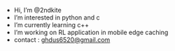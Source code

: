 - Hi, I’m @2ndkite
- I’m interested in python and c
- I’m currently learning c++
- I’m working on RL application in mobile edge caching
- contact : ghdus6520@gmail.com

<!---
2ndkite/2ndkite is a ✨ special ✨ repository because its `README.md` (this file) appears on your GitHub profile.
You can click the Preview link to take a look at your changes.
--->
